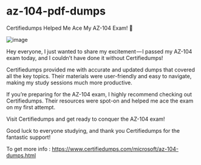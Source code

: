 # az-104-pdf-dumps
Certifiedumps Helped Me Ace My AZ-104 Exam! 🎉

![image](https://github.com/user-attachments/assets/4187a461-eb96-4e7b-af59-1549c21c8501)

Hey everyone,
I just wanted to share my excitement — I passed my AZ-104 exam today, and I couldn’t have done it without Certifiedumps!

Certifiedumps provided me with accurate and updated dumps that covered all the key topics. Their materials were user-friendly and easy to navigate, making my study sessions much more productive.

If you’re preparing for the AZ-104 exam, I highly recommend checking out Certifiedumps. Their resources were spot-on and helped me ace the exam on my first attempt.

Visit Certifiedumps and get ready to conquer the AZ-104 exam!

Good luck to everyone studying, and thank you Certifiedumps for the fantastic support!

To get more info : https://www.certifiedumps.com/microsoft/az-104-dumps.html
